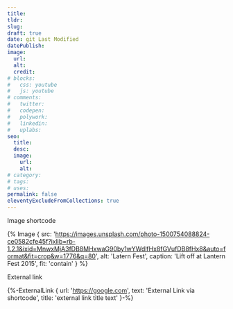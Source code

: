```yaml
---
title: 
tldr:
slug:
draft: true
date: git Last Modified
datePublish:
image:
  url:
  alt: 
  credit: 
# blocks:
#   css: youtube
#   js: youtube
# comments:
#   twitter: 
#   codepen:
#   polywork: 
#   linkedin: 
#   uplabs:
seo:
  title:
  desc:
  image:
    url:
    alt:
# category:
# tags:
# uses:
permalink: false
eleventyExcludeFromCollections: true
---
```


Image shortcode

{% Image {
  src: 'https://images.unsplash.com/photo-1500754088824-ce0582cfe45f?ixlib=rb-1.2.1&ixid=MnwxMjA3fDB8MHxwaG90by1wYWdlfHx8fGVufDB8fHx8&auto=format&fit=crop&w=1776&q=80',
  alt: 'Latern Fest',
  caption: 'Lift off at Lantern Fest 2015',
  fit: 'contain'
} %}

External link

{%-ExternalLink { url: 'https://google.com', text: 'External Link via shortcode', title: 'external link title text' }-%}
